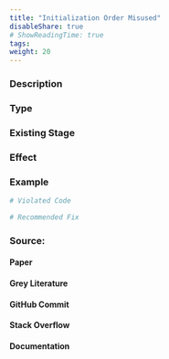 ```yaml
---
title: "Initialization Order Misused"
disableShare: true
# ShowReadingTime: true
tags: 
weight: 20
---
```


### Description


### Type


### Existing Stage


### Effect


### Example

```python
# Violated Code

# Recommended Fix

```

### Source:

#### Paper 
#### Grey Literature

#### GitHub Commit

#### Stack Overflow

#### Documentation

